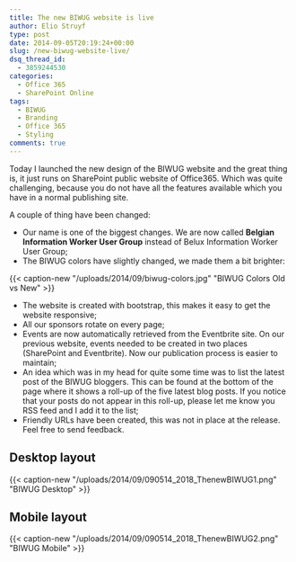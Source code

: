 ```yaml
---
title: The new BIWUG website is live
author: Elio Struyf
type: post
date: 2014-09-05T20:19:24+00:00
slug: /new-biwug-website-live/
dsq_thread_id:
  - 3859244530
categories:
  - Office 365
  - SharePoint Online
tags:
  - BIWUG
  - Branding
  - Office 365
  - Styling
comments: true
---
```


Today I launched the new design of the BIWUG website and the great thing is, it just runs on SharePoint public website of Office365. Which was quite challenging, because you do not have all the features available which you have in a normal publishing site.

A couple of thing have been changed:

*   Our name is one of the biggest changes. We are now called **Belgian Information Worker User Group** instead of Belux Information Worker User Group;
*   The BIWUG colors have slightly changed, we made them a bit brighter:

{{< caption-new "/uploads/2014/09/biwug-colors.jpg" "BIWUG Colors Old vs New" >}}

*   The website is created with bootstrap, this makes it easy to get the website responsive;
*   All our sponsors rotate on every page;
*   Events are now automatically retrieved from the Eventbrite site. On our previous website, events needed to be created in two places (SharePoint and Eventbrite). Now our publication process is easier to maintain;
*   An idea which was in my head for quite some time was to list the latest post of the BIWUG bloggers. This can be found at the bottom of the page where it shows a roll-up of the five latest blog posts. If you notice that your posts do not appear in this roll-up, please let me know you RSS feed and I add it to the list;
*   Friendly URLs have been created, this was not in place at the release.
Feel free to send feedback.

## Desktop layout

{{< caption-new "/uploads/2014/09/090514_2018_ThenewBIWUG1.png" "BIWUG Desktop" >}}

## Mobile layout

{{< caption-new "/uploads/2014/09/090514_2018_ThenewBIWUG2.png" "BIWUG Mobile" >}}